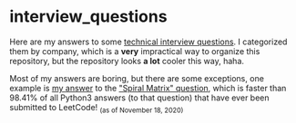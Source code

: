 # interview_questions

Here are my answers to some [technical interview questions](https://en.wikipedia.org/wiki/Coding_interview). I categorized them by company, which is a **very** impractical way to organize this repository, but the repository looks **a lot** cooler this way, haha.

Most of my answers are boring, but there are some exceptions, one example is [my answer](https://github.com/numdar335/interview_questions/blob/main/Facebook/leetcode_0054.py) to the ["Spiral Matrix" question](https://leetcode.com/problems/spiral-matrix/), which is faster than 98.41% of all Python3 answers (to that question) that have ever been submitted to LeetCode! <sub>(as of November 18, 2020)</sub>
